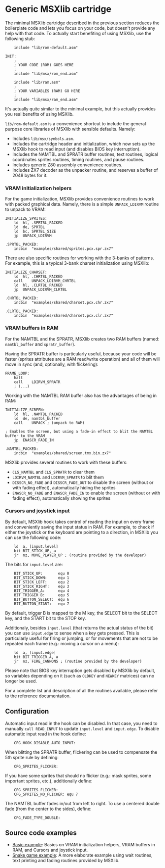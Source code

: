 # Generic MSXlib cartridge

The minimal MSXlib cartridge described in the previous section reduces the boilerplate code and lets you focus on your code, but doesn't provide any help with that code. To actually start benefiting of using MSXlib, use the following stub:
```
	include "lib/rom-default.asm"

INIT:
	;
	; YOUR CODE (ROM) GOES HERE
	;
	include	"lib/msx/rom_end.asm"

	include	"lib/ram.asm"
	;
	; YOUR VARIABLES (RAM) GO HERE
	;
	include	"lib/msx/ram_end.asm"
```

It's actually quite similar to the minimal example, but this actually provides you real benefits of using MSXlib.

`lib/rom-default.asm` is a convenience shortcut to include the general purpose core libraries of MSXlib with sensible defaults. Namely:
* Includes `lib/msx/symbols.asm`.
* Includes the cartridge header and initialization, which now sets up the MSXlib hook to read input (and disables BIOS key interruption).
* Includes the NAMTBL and SPRATR buffer routines, text routines, logical coordinates sprites routines, timing routines, and pause routines.
* Includes generic Z80 assembly convenience routines.
* Includes ZX7 decoder as the unpacker routine, and reserves a buffer of 2048 bytes for it.


### VRAM initialization helpers

For the game initialization, MSXlib provides convenience routines to work with packed graphical data. Namely, there is a simple `UNPACK_LDIRVM` routine to unpack to VRAM:
```
INITIALIZE_SPRITES:
	ld	hl, .SPRTBL_PACKED
	ld	de, SPRTBL
	ld	bc, SPRTBL_SIZE
	jp	UNPACK_LDIRVM

.SPRTBL_PACKED:
	incbin	"examples/shared/sprites.pcx.spr.zx7"
```

There are also specific routines for working with the 3-banks of patterns. For example, this is a typical 3-bank charset initialization using MSXlib:
```
INITIALIZE_CHARSET:
	ld	hl, .CHRTBL_PACKED
	call	UNPACK_LDIRVM_CHRTBL
	ld	hl, .CLRTBL_PACKED
	jp	UNPACK_LDIRVM_CLRTBL

.CHRTBL_PACKED:
	incbin	"examples/shared/charset.pcx.chr.zx7"

.CLRTBL_PACKED:
	incbin	"examples/shared/charset.pcx.clr.zx7"
```


### VRAM buffers in RAM

For the NAMTBL and the SPRATR, MSXlib creates two RAM buffers (named: `namtbl_buffer` and `spratr_buffer`).

Having the SPRATR buffer is particularly useful, because your code will be faster (sprites attributes are a RAM read/write operation) and all of them will move in sync (and, optionally, with flickering):
```
FRAME_LOOP:
	halt
	call	LDIRVM_SPRATR
	; (...)
```

Working with the NAMTBL RAM buffer also has the advantages of being in RAM:
```
INITIALIZE_SCREEN:
	ld	hl, .NAMTBL_PACKED
	ld	de, namtbl_buffer
	call	UNPACK ; (unpack to RAM)

; Enables the screen, but using a fade-in effect to blit the NAMTBL buffer to the VRAM
	jp	ENASCR_FADE_IN

.NAMTBL_PACKED:
	incbin	"examples/shared/screen.tmx.bin.zx7"
```

MSXlib provides several routines to work with these buffers:
* `CLS_NAMTBL` and `CLS_SPRATR` to clear them
* `LDIRVM_NAMTBL` and `LDIRVM_SPRATR` to blit them
* `DISSCR_NO_FADE` and `DISSCR_FADE_OUT` to disable the screen (without or with fading effect), automatically hiding the sprites
* `ENASCR_NO_FADE` and `ENASCR_FADE_IN` to enable the screen (without or with fading effect), automatically showing the sprites


### Cursors and joystick input

By default, MSXlib hook takes control of reading the input on every frame and conveniently saving the input status in RAM.
For example, to check if either the joystick or the keyboard are pointing to a direction, in MSXlib you can use the following code:
```
	ld	a, [input.level]
	bit	BIT_STICK_UP, a
	jr	nz, MOVE_PLAYER_UP ; (routine provided by the developer)
```

The bits for `input.level` are:
```
	BIT_STICK_UP:		equ 0
	BIT_STICK_DOWN:		equ 1
	BIT_STICK_LEFT:		equ 2
	BIT_STICK_RIGHT:	equ 3
	BIT_TRIGGER_A:		equ 4
	BIT_TRIGGER_B:		equ 5
	BIT_BUTTON_SELECT:	equ 6
	BIT_BUTTON_START:	equ 7
```

By default, trigger B is mapped to the M key, the SELECT bit to the SELECT key, and the START bit to the STOP key.

Additionaly, besides `input.level` (that returns the actual status of the bit) you can use `input.edge` to sense when a key gets pressed. This is particularly useful for firing or jumping, or for movements that are not to be repeated each frame (e.g.: moving a cursor on a menu):
```
	ld	a, [input.edge]
	bit	BIT_TRIGGER_A, a
	jr	nz, FIRE_CANNONS ; (routine provided by the developer)
```

Please note that BIOS key interruption gets disabled by MSXlib by default, so variables depending on it (such as `OLDKEY` and `NEWKEY` matrices) can no longer be used.

For a complete list and description of all the routines available, please refer to the reference documentation.


## Configuration

Automatic input read in the hook can be disabled. In that case, you need to manually `call READ_INPUT` to update `input.level` and `input.edge`. To disable automatic input read in the hook define:
```
	CFG_HOOK_DISABLE_AUTO_INPUT:
```

<!--
Automatic read of the keyboard level and edge values can be enabled:
```
	CFG_HOOK_ENABLE_AUTO_KEYBOARD:
```
-->

When blitting the SPRATR buffer, flickering can be used to compensate the 5th sprite rule by defining:
```
	CFG_SPRITES_FLICKER:
```

If you have some sprites that should no flicker (e.g.: mask sprites, some important sprites, etc.), additionally define:
```
	CFG_SPRITES_FLICKER:
	CFG_SPRITES_NO_FLICKER:	equ 7
```

The NAMTBL buffer fades in/out from left to right. To use a centered double fade (from the center to the sides), define:
```
	CFG_FADE_TYPE_DOUBLE:
```

## Source code examples

- [Basic example](../games/examples/01basic/basic.asm): Basics on VRAM initialization helpers, VRAM buffers in RAM, and Cursors and joystick input.
- [Snake game example](../games/examples/02snake/snake.asm): A more elaborate example using wait routines, text printing and fading routines provided by MSXlib.
